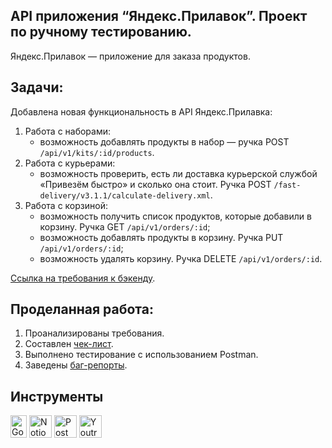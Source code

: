 ## API приложения  “Яндекс.Прилавок”. Проект по ручному тестированию.
Яндекс.Прилавок — приложение для заказа продуктов.

## Задачи:
Добавлена новая функциональность в API Яндекс.Прилавка:
1. Работа с наборами:
   - возможность добавлять продукты в набор — ручка POST `/api/v1/kits/:id/products`.
2. Работа с курьерами:
   - возможность проверить, есть ли доставка курьерской службой «Привезём быстро» и сколько она стоит. Ручка POST `/fast-delivery/v3.1.1/calculate-delivery.xml`. 
4. Работа с корзиной:
   - возможность получить список продуктов, которые добавили в корзину. Ручка GET `/api/v1/orders/:id`;
   - возможность добавлять продукты в корзину. Ручка PUT `/api/v1/orders/:id`;
   - возможность удалять корзину. Ручка DELETE `/api/v1/orders/:id`.

[Ссылка на требования к бэкенду](https://praktikum.notion.site/8c91f759cb834ef2aa23db9d803a6373?pvs=4).

## Проделанная работа:
1. Проанализированы требования.
2. Cоставлен [чек-лист](https://docs.google.com/spreadsheets/d/1HGI7htvUf3pSkFEhyLg8QFcVcLrbJQ3VUZSGofD0eCc/edit?usp=sharing).
3. Выполнено тестирование с использованием Postman.
4. Заведены [баг-репорты](https://veronivan.youtrack.cloud/issues?q=tag:%20API).

## Инструменты
<p align="left"> 
  <a href="https://docs.google.com/" target="_blank" rel="noreferrer"><img src="https://github.com/user-attachments/assets/4fee6efd-dd5a-4c90-95f6-6aafc54ed88d" width="26" height="36" alt="Google Sheets" /></a>
  <a href="https://www.notion.so/" target="_blank" rel="noreferrer"><img src="https://github.com/user-attachments/assets/61293e5c-b3ba-4c32-8777-d74dbb8b26a0" width="36" height="36" alt="Notion" /></a>
  <a href="https://www.postman.com/" target="_blank" rel="noreferrer"><img src="https://seeklogo.com/images/P/postman-logo-0087CA0D15-seeklogo.com.png" title="postman" width="36" height="36" alt="Postman" /></a>
  <a href="https://www.jetbrains.com/youtrack/" target="_blank" rel="noreferrer"><img src="https://upload.wikimedia.org/wikipedia/commons/9/95/YouTrack_Icon.png" width="36" height="36" alt="Youtrack" /></a>
</p> 
